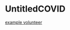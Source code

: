 # UntitledCOVID

[example volunteer](https://www.reddit.com/r/sandiego/comments/fgk6sw/rancho_bernardopenasquitospoway_if_youre_sick_in/)
